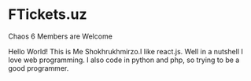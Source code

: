 # FTickets.uz
Chaos 6 Members are Welcome

Hello World!
This is Me Shokhrukhmirzo.I like react.js. Well in a nutshell I love web programming. I also code in python and php, so trying to be a good programmer.
